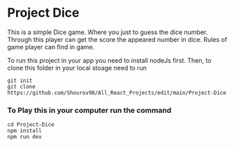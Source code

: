 # Project Dice
This is a simple Dice game. Where you just to guess the dice number. Through this player can get the score the appeared number in dice. 
Rules of game player can find in game. 


To run this project in your app you need to install nodeJs first. Then, to clone this folder in your local stoage need to run 
```
git init
git clone https://github.com/Shourov98/All_React_Projects/edit/main/Project-Dice
```
### To Play this in your computer run the command
```
cd Project-Dice
npm install
npm run dev
```

